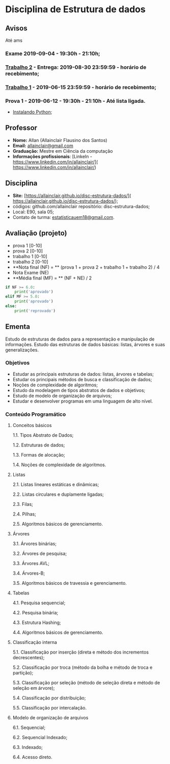 # Disciplina de Estrutura de dados

## **Avisos**



Até ams

### Exame 2019-09-04 - 19:30h - 21:10h;

### [Trabalho 2](trabalho2.md) - Entrega: 2019-08-30 23:59:59 - horário de recebimento;

### [Trabalho 1](trabalho1.md) - 2019-06-15 23:59:59 - horário de recebimento;

### Prova 1 - 2019-06-12 - 19:30h - 21:10h - Até lista ligada.

* [Instalando Python](LEIAME.md#instalando-python);

## Professor

* **Nome:** Allan (Allainclair Flausino dos Santos)
* **Email:** allainclair@gmail.com
* **Graduação:** Mestre em Ciência da computação
* **Informações profissionais**: [LinkeIn - https://www.linkedin.com/in/allainclair/](
  https://www.linkedin.com/in/allainclair/)

## Disciplina

* **Site:** [https://allainclair.github.io/disc-estrutura-dados/](
  https://allainclair.github.io/disc-estrutura-dados/);
* códigos: github.com/allainclair repositório: disc-estrutura-dados;
* Local: E90, sala 05;
* Contato de turma: estatisticauem18@gmail.com.

## Avaliação (projeto)

* prova 1 [0-10]
* prova 2 [0-10]
* trabalho 1 [0-10]
* trabalho 2 [0-10]
* **Nota final (NF) = ** (prova 1 + prova 2 + trabalho 1 + trabalho 2) / 4
* Nota Exame (NE)
* **Média final (MF) = ** (NF + NE) / 2

```Python tab=
if NF >= 6.0:
    print('aprovado')
elif MF >= 5.0:
    print('aprovado')
else:
    print('reprovado')
```

## Ementa

Estudo de estruturas de dados para a representação e manipulação de informações.
Estudo das estruturas de dados básicas: listas, árvores e suas generalizações.

### Objetivos

* Estudar as principais estruturas de dados: listas, árvores e tabelas;
* Estudar os principais métodos de busca e classificação de dados;
* Noções de complexidade de algoritmos;
* Estudo da modelagem de tipos abstratos de dados e objetivos;
* Estudo de modelo de organização de arquivos;
* Estudar e desenvolver programas em uma linguagem de alto nível.

### Conteúdo Programático

1. Conceitos básicos

    1.1. Tipos Abstrato de Dados;

    1.2. Estruturas de dados;

    1.3. Formas de alocação;

    1.4. Noções de complexidade de algoritmos.

2. Listas

    2.1. Listas lineares estáticas e dinâmicas;

    2.2. Listas circulares e duplamente ligadas;

    2.3. Filas;

    2.4. Pilhas;

    2.5. Algoritmos básicos de gerenciamento.

3. Árvores

    3.1. Árvores binárias;

    3.2. Árvores de pesquisa;

    3.3. Árvores AVL;

    3.4. Árvores-B;

    3.5. Algoritmos básicos de travessia e gerenciamento.

4. Tabelas

    4.1. Pesquisa sequencial;

    4.2. Pesquisa binária;

    4.3. Estrutura Hashing;

    4.4. Algoritmos básicos de gerenciamento.

5. Classificação interna

    5.1. Classificação por inserção (direta e método dos incrementos
  decrescentes);

    5.2. Classificação por troca (método da bolha e método de troca e
    partição);

    5.3. Classificação por seleção (método de seleção direta e método de
 seleção em árvore);

    5.4. Classificação por distribuição;

    5.5. Classificação por intercalação.

6. Modelo de organização de arquivos

    6.1. Sequencial;

    6.2. Sequencial Indexado;

    6.3. Indexado;

    6.4. Acesso direto.
